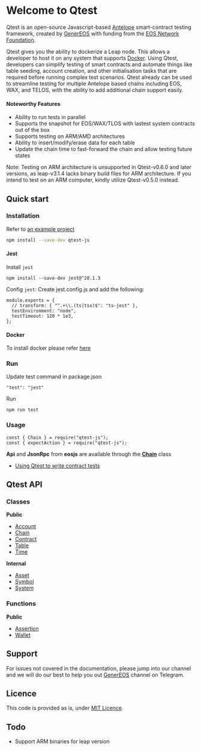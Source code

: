 # Welcome to Qtest 

Qtest is an open-source Javascript-based [Antelope](https://antelope.io/) smart-contract testing framework, created by [GenerEOS](https://genereos.io) with funding from the [EOS Network Foundation](https://eosnetwork.com/).

Qtest gives you the ability to dockerize a Leap node. This allows a developer to host it on any system that supports [Docker](https://docs.docker.com). Using Qtest, developers can simplify testing of smart contracts and automate things like table seeding, account creation, and other initialisation tasks that are required before running complex test scenarios. Qtest already can be used to streamline testing for multiple Antelope based chains including EOS, WAX, and TELOS, with the ability to add additional chain support easily.

#### Noteworthy Features

- Ability to run tests in parallel
- Supports the snapshot for EOS/WAX/TLOS with lastest system contracts out of the box
- Supports testing on ARM/AMD architectures
- Ability to insert/modify/erase data for each table
- Update the chain time to fast-forward the chain and allow testing future states

Note: Testing on ARM architecture is unsupported in Qtest-v0.6.0 and later versions, as leap-v3.1.4 lacks binary build files for ARM architecture. If you intend to test on an ARM computer, kindly utilize Qtest-v0.5.0 instead.
## Quick start

### Installation

Refer to [an example project](example)

```bash
npm install --save-dev qtest-js
```

#### Jest
Install `jest`
```
npm install --save-dev jest@^28.1.3
```
Config `jest`: Create jest.config.js and add the following:

```
module.exports = {
  // transform: { "^.+\\.(ts|tsx)$": "ts-jest" },
  testEnvironment: "node",
  testTimeout: 120 * 1e3,
};
```

#### Docker

To install docker please refer [here](https://docs.docker.com/engine/install/)

### Run
Update test command in package.json

```
"test": "jest"
```

Run

```
npm run test
```

### Usage
```
const { Chain } = require("qtest-js");
const { expectAction } = require("qtest-js");
```
**Api** and **JsonRpc** from **eosjs** are available through the **[Chain](docs/api/chain.md)** class 


* [Using Qtest to write contract tests](docs/tutorial/usage.md)

## Qtest API
### Classes

**Public**

* [Account](docs/api/account.md)
* [Chain](docs/api/chain.md)
* [Contract](docs/api/contract.md)
* [Table](docs/api/table.md)
* [Time](docs/api/time.md)

**Internal**

* [Asset](docs/api/asset.md)
* [Symbol](docs/api/symbol.md)
* [System](docs/api/system.md)


### Functions

**Public**

* [Assertion](docs/api/assertion.md)
* [Wallet](docs/api/wallet.md)

## Support

For issues not covered in the documentation, please jump into our channel and we will do our best to help you out [GenerEOS](https://t.me/generEOS) channel on Telegram.

## Licence

This code is provided as is, under [MIT Licence](LICENCE).

## Todo

- Support ARM binaries for leap version


